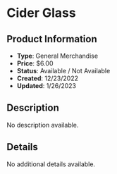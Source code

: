 # Cider Glass

## Product Information
- **Type**: General Merchandise
- **Price**: $6.00
- **Status**: Available / Not Available
- **Created**: 12/23/2022
- **Updated**: 1/26/2023

## Description
No description available.



## Details
No additional details available.
